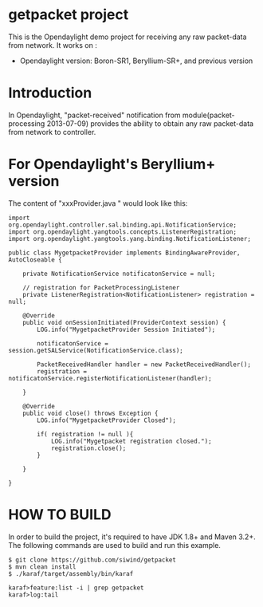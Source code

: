 getpacket project
=================
This is the Opendaylight demo project for receiving any raw packet-data from network.
It works on :
* Opendaylight version: Boron-SR1, Beryllium-SR+, and previous version


# Introduction
In Opendaylight, "packet-received" notification from module(packet-processing 2013-07-09) 
provides the ability to obtain any raw packet-data from network to controller.

# For Opendaylight's Beryllium+ version
The content of "xxxProvider.java " would look like this:
```
import org.opendaylight.controller.sal.binding.api.NotificationService;
import org.opendaylight.yangtools.concepts.ListenerRegistration;
import org.opendaylight.yangtools.yang.binding.NotificationListener;

public class MygetpacketProvider implements BindingAwareProvider, AutoCloseable {

    private NotificationService notificatonService = null;

    // registration for PacketProcessingListener
    private ListenerRegistration<NotificationListener> registration = null;

    @Override
    public void onSessionInitiated(ProviderContext session) {
        LOG.info("MygetpacketProvider Session Initiated");

        notificatonService = session.getSALService(NotificationService.class);

        PacketReceivedHandler handler = new PacketReceivedHandler();
        registration = notificatonService.registerNotificationListener(handler);

    }

    @Override
    public void close() throws Exception {
        LOG.info("MygetpacketProvider Closed");

        if( registration != null ){
            LOG.info("Mygetpacket registration closed.");
            registration.close();
        }

    }

}

```


# HOW TO BUILD
In order to build the project, it's required to have JDK 1.8+ and Maven 3.2+. 
The following commands are used to build and run this example.

```
$ git clone https://github.com/siwind/getpacket
$ mvn clean install
$ ./karaf/target/assembly/bin/karaf 

karaf>feature:list -i | grep getpacket
karaf>log:tail

```

